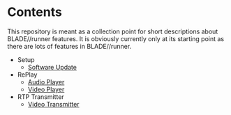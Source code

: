 # Contents

This repository is meant as a collection point for short descriptions about BLADE//runner features. 
It is obviously currently only at its starting point as there are lots of features in BLADE//runner.

- Setup
  - [Software Update](setup/software_update.md)
- RePlay
  - [Audio Player](replay/audio_player.md)
  - [Video Player](replay/video_player.md)
- RTP Transmitter
  - [Video Transmitter](rtp_transmitter/video_transmitter.md)